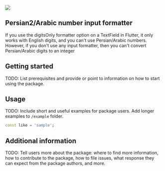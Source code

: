 <!--
This README describes the package. If you publish this package to pub.dev,
this README's contents appear on the landing page for your package.

For information about how to write a good package README, see the guide for
[writing package pages](https://dart.dev/guides/libraries/writing-package-pages).

For general information about developing packages, see the Dart guide for
[creating packages](https://dart.dev/guides/libraries/create-library-packages)
and the Flutter guide for
[developing packages and plugins](https://flutter.dev/developing-packages).
-->
<img src="[https://flutter-learn.ir/wp-content/uploads/2022/11/music.png](https://flutter-learn.ir/wp-content/uploads/2023/09/untitled.gif)" >

## Persian2/Arabic number input formatter

If you use the digitsOnly formatter option on a TextField in Flutter, it only works with English digits, and you can't use Persian/Arabic numbers.
However, if you don't use any input formatter, then you can't convert Persian/Arabic digits to an integer


## Getting started

TODO: List prerequisites and provide or point to information on how to
start using the package.

## Usage

TODO: Include short and useful examples for package users. Add longer examples
to `/example` folder.

```dart
const like = 'sample';
```

## Additional information

TODO: Tell users more about the package: where to find more information, how to
contribute to the package, how to file issues, what response they can expect
from the package authors, and more.
